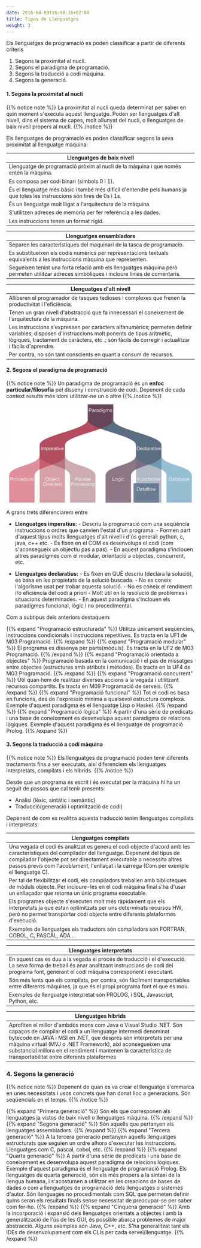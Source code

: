 ```yaml
---
date: 2016-04-09T16:50:16+02:00
title: Tipus de Llenguatges
weight: 3
---
```


Els llenguatges de programació es poden classificar a partir de diferents criteris
1. Segons la proximitat al nucli.
2. Segons el paradigma de programació.
3. Segons la traducció a codi màquina.
4. Segons la generació.

#### 1. Segons la proximitat al nucli

{{% notice note %}}
La proximitat al nucli queda determinat per saber en quin moment s'executa aquest llenguatge. Poden ser llenguatges d'alt nivell, dins el sistema de capes, molt allunyat del nucli, o llenguatges de baix nivell propers al nucli.
{{% /notice %}}

Els llenguatges de programació es poden classificar segons la seva proximitat al llenguatge màquina:

| Llenguatges de baix nivell |
| --- |
| Llenguatge de programació pròxim al nucli de la màquina i que només entén la màquina.|
| Es composa per codi binari (símbols 0 i 1). |
| És el llenguatge més bàsic i també més difícil d'entendre pels humans ja que totes les instruccions són tires de 0s i 1s. |
| És un llenguatge molt lligat a l'arquitectura de la màquina. |
| S'utilitzen adreces de memòria per fer referència a les dades. |
| Les instruccions tenen un format rígid. |

| Llenguatges ensambladors |
| --- |
| Separen les característiques del maquinari de la tasca de programació. |
| Es substitueixen els codis numèrics per representacions textuals equivalents a les instruccions màquina que representen. |
| Segueixen tenint una forta relació amb els llenguatges màquina però permeten utilitzar adreces simbòliques i incloure línies de comentaris. |

| Llenguatges  d'alt nivell |
| --- |
| Alliberen el programador de tasques tedioses i complexes que frenen la productivitat i l'eficiència. | 
| Tenen un gran nivell d'abstracció que fa innecessari el coneixement de l'arquitectura de la màquina. | 
| Les instruccions s'expressen per caràcters alfanumèrics; permeten definir variables; disposen d'instruccions molt ponents de tipus aritmètic, lògiques, tractament de caràcters, etc .; són fàcils de corregir i actualitzar i fàcils d'aprendre. | 
| Per contra, no són tant conscients en quant a consum de recursos.| 

#### 2. Segons el paradigma de programació

{{% notice note %}}
Un paradigma de programació és un **enfoc particular/filosofia** pel disseny i construcció de codi. Depenent de cada context resulta més idoni utilitzar-ne un o altre
{{% /notice %}}

![Paradigmes](../images/paradigms.png?width=300px)

A grans trets diferenciarem entre

+ **Llenguatges imperatius:** 
        - Descriu la programació com una seqüència instruccions o ordres que canvien l'estat d'un programa. 
        - Formen part d'aquest tipus molts llenguatges d'alt nivell i d'ús general: python, c, java, c++ etc.
        - Es fixen en el COM es desenvolupa el codi (com s'aconsegueix un objectiu pas a pas).
        - En aquest paradigma s'inclouen altres paradigmes com el modular, orientació a objectes, concurrent, etc.

+ **Llenguatges declaratius:** 
        - Es fixen en QUÈ descriu (declara la solució), es basa en les propietats de la solució buscada.
        - No es coneix l'algorisme usat per trobar aquesta solució. 
        - No es coneix el rendiment i/o eficiència del codi a priori
        - Molt útil en la resolució de problemes i situacions determinades.
        - En aquest paradigma s'inclouen els paradigmes funcional, lògic i no procedimental.

Com a subtipus dels anteriors destaquem:

{{% expand "Programació estructurada" %}}
 Utilitza únicament seqüències, instruccions condicionals i instruccions repetitives. Es tracta en la UF1 de M03 Programació.
{{% /expand %}}
{{% expand "Programació modular" %}}
 El programa es dissenya per parts(mòduls). Es tracta en la UF2 de M03 Programació.
{{% /expand %}}
{{% expand "Programació orientada a objectes" %}}
 Programació basada en la comunicació i el pas de missatges entre objectes (estructures amb atributs i mètodes). Es tracta en la UF4 de M03 Programació.
{{% /expand %}}
{{% expand "Programació concurrent" %}}
 Útil quan hem de realitzar diverses accions a la vegada i utilitzant recursos compartits. Es tracta en M09 Programació de serveis.
{{% /expand %}}
{{% expand "Programació funcional" %}}
 Tot el codi es basa en funcions, des de l'expressió mínima a qualsevol estructura complexa. Exemple d'aquest paradigma és el llenguatge Lisp o Haskel.
{{% /expand %}}
{{% expand "Programació lògica" %}}
 A partir d'una sèrie de predicats i una base de coneixement es desenvolupa aquest paradigma de relacions lògiques. Exemple d'aquest paradigma és el llenguatge de programació Prolog.
{{% /expand %}}


#### 3. Segons la traducció a codi màquina
{{% notice note %}}
Els llenguatges de programació poden tenir diferents tractaments fins a ser executats, així diferenciem els llenguatges interpretats, compilats i els híbrids.
{{% /notice %}}

Desde que un programa és escrit i és executat per la màquina hi ha un seguit de passos que cal tenir presents:
- Anàlisi (lèxic, sintàtic i semàntic)
- Traducció(generació i optimització de codi)

Depenent de com es realitza aquesta traducció tenim llenguatges compilats i interpretats:

| Llenguatges compilats |
| --- |
| Una vegada el codi és analitzat es genera el codi objecte d'acord amb les característiques del compilador del llenguatge. Depenent del tipus de compilador l'objecte pot ser directament executable o necessita altres passos previs com l'acoblament, l'enllaçat i la càrrega (Com per exemple el llenguatge C).  |
| Per tal de flexibilitzar el codi, els compiladors treballen amb biblioteques de mòduls objecte. Per incloure-les en el codi màquina final s'ha d'usar un enllaçador que retorna un únic programa executable.  |
| Els programes objecte s'executen molt més ràpidament que els interpretats ja que estan optimitzats per uns determinats recursos HW, però no permet transportar codi objecte entre diferents plataformes d'execució.  |
| Exemples de llenguatges els traductors són compiladors són FORTRAN, COBOL, C, PASCAL, ADA ... |


| Llenguatges interpretats |
| --- |
| En aquest cas es duu a la vegada el procés de traducció i el d'execució. La seva forma de treball és anar analitzant instruccions de codi del programa font, generant el codi màquina corresponent i executant.  |
| Són més lents que els compilats, per contra, són fàcilment transportables entre diferents màquines, ja que és el propi programa font el que es mou.  |
| Exemples de llenguatge interpretat són PROLOG, i SQL, Javascript, Python, etc. |


| Llenguatges híbrids |
| --- |
| Aprofiten el millor d'ambdós mons com Java o Visual Studio .NET. Són capaços de compilar el codi a un llenguatge intermedi denominat bytecode en JAVA i MSI en .NET, que després són interpretats per una màquina virtual (MVJ o .NET Framework), així aconsegueixen una substancial millora en el rendiment i mantenen la característica de transportabilitat entre diferents plataformes |

### 4. Segons la generació
{{% notice note %}}
Depenent de quan es va crear el llenguatge s'emmarca en unes necessitats i usos concrets que han donat lloc a generacions. Són seqüencials en el temps.
{{% /notice %}}

{{% expand "Primera generació" %}}
 Són els que corresponen als llenguatges ja vistos de baix nivell o llenguatges màquina.
{{% /expand %}}
{{% expand "Segona generació" %}}
 Són aquells que pertanyen als llenguatges assembladors.
{{% /expand %}}
{{% expand "Tercera generació" %}}
 A la tercera generació pertanyen aquells llenguatges estructurats que seguien un ordre alhora d'executar les instruccions. Llenguatges com C, pascal, cobol, etc.
{{% /expand %}}
{{% expand "Quarta generació" %}}
 A partir d'una sèrie de predicats i una base de coneixement es desenvolupa aquest paradigma de relacions lògiques. Exemple d'aquest paradigma és el llenguatge de programació Prolog.
  Els llenguatges de quarta generació, són els més propers a la sintaxi de la llengua humana, i s'acostumen a utilitzar en les creacions de bases de dades o com a llenguatges de programació dels llenguatges o sistemes d'autor. Són llenguages no procedimentals com SQL que permeten definir quins seran els resultats finals sense necessitat de preocupar-se per saber com fer-ho.
{{% /expand %}}
{{% expand "Cinquena generació" %}}
 Amb la incorporació i expansió dels llenguatges orientats a objectes i amb la generalització de l'ús de les GUI, és possible abarca problemes de major abstracció. Alguns exemples són Java, C++, etc. S'ha generalitzat tant els IDEs de desenvolupament com els CLIs per cada servei/llenguatge.
{{% /expand %}}

